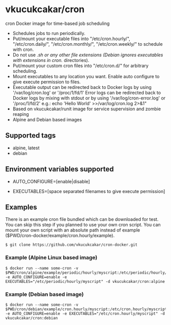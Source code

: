 # vkucukcakar/cron

cron Docker image for time-based job scheduling

* Schedules jobs to run periodically.
* Put/mount your executable files into "/etc/cron.hourly/", "/etc/cron.daily/", "/etc/cron.monthly/", "/etc/cron.weekly/" to schedule with cron.
* Do not use *.sh or any other file extensions (Debian ignores executables with extensions in cron.* directories).
* Put/mount your custom cron files into "/etc/cron.d/" for arbitrary scheduling.
* Mount executables to any location you want. Enable auto configure to give execute permission to files.
* Executable output can be redirected back to Docker logs by using '/var/log/cron.log' or '/proc/1/fd/1'
  Error logs can be redirected back to Docker logs by mixing with stdout or by using '/var/log/cron-error.log' or '/proc/1/fd/2'
  e.g.: echo 'Hello World' >>/var/log/cron.log 2>&1"
* Based on vkucukcakar/runit image for service supervision and zombie reaping
* Alpine and Debian based images

## Supported tags

* alpine, latest
* debian

## Environment variables supported

* AUTO_CONFIGURE=[enable|disable]

* EXECUTABLES=[space separated filenames to give execute permission]

## Examples

There  is an example cron file bundled which can be downloaded for test. You can skip this step if you planned to use your own cron script. You can mount your own script with an absolute path instead of example ($PWD/cron-docker/example/cron.hourly/example).

	$ git clone https://github.com/vkucukcakar/cron-docker.git

### Example (Alpine Linux based image)

	$ docker run --name some-cron -v $PWD/cron/alpine/example/periodic/hourly/myscript:/etc/periodic/hourly/myscript -e AUTO_CONFIGURE=enable -e EXECUTABLES="/etc/periodic/hourly/myscript" -d vkucukcakar/cron:alpine

### Example (Debian based image)

	$ docker run --name some-cron -v $PWD/cron/debian/example/cron.hourly/myscript:/etc/cron.hourly/myscript -e AUTO_CONFIGURE=enable -e EXECUTABLES="/etc/cron.hourly/myscript" -d vkucukcakar/cron:debian
	